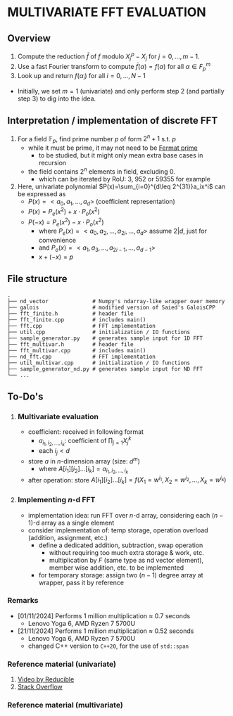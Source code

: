 # MULTIVARIATE FFT EVALUATION

## Overview
1. Compute the reduction $\bar f$ of $f$ modulo $X^p_j − X_j$ for $j = 0, \dots, m − 1$.
2. Use a fast Fourier transform to compute $\bar f(\alpha )=f(\alpha)$ for all $\alpha \in F_p^m$
3. Look up and return $f(\alpha_i)$ for all $i=0,\dots,N-1$

- Initially, we set $m=1$ (univariate) and only perform step 2 (and partially step 3) to dig into the idea.

## Interpretation / implementation of discrete FFT
1. For a field $\mathbb{F}_p$, find prime number $p$ of form $2^n+1$ s.t. $p$
   - while it must be prime, it may not need to be [Fermat prime](https://en.wikipedia.org/wiki/Fermat_number)
     - to be studied, but it might only mean extra base cases in recursion
   - the field contains $2^n$ elements in field, excluding 0.
     - which can be iterated by RoU: 3, 952 or 59355 for example
2. Here, univariate polynomial $P(x)=\sum_{i=0}^{d\leq 2^{31}}a_ix^i$ can be expressed as
   - $P(x)=<a_0,a_1,\dots,a_d>$ (coefficient representation)
   - $P(x)=P_e(x^2)+x\cdot P_o(x^2)$
   - $P(-x)=P_e(x^2)-x\cdot P_o(x^2)$
     - where $P_e(x)=<a_0,a_2,\dots,a_{2i},\dots, a_d>$ assume $2|d$, just for convenience
     - and $P_o(x)=<a_1,a_3,\dots,a_{2i-1},\dots, a_{d-1}>$
     - $x+(-x)=p$

## File structure
```
.
├── nd_vector              # Numpy's ndarray-like wrapper over memory
├── galois                 # modified version of Saied's GaloisCPP
├── fft_finite.h           # header file
├── fft_finite.cpp         # includes main()
├── fft.cpp                # FFT implementation
├── util.cpp               # initialization / IO functions
├── sample_generator.py    # generates sample input for 1D FFT
├── fft_multivar.h         # header file
├── fft_multivar.cpp       # includes main()
├── nd_fft.cpp             # FFT implementation
├── util_multivar.cpp      # initialization / IO functions
├── sample_generator_nd.py # generates sample input for ND FFT
└── ...
```

## To-Do's
1. ### Multivariate evaluation
   - coefficient: received in following format
     - $a_{i_1,i_2,\dots,i_k}$: coefficient of $\prod_{j=1} X_j^k$
     - each $i_j<d$
   - store $a$ in $n$-dimension array (size: $d^m$)
     - where $A[i_1][i_2]\dots[i_k] = a_{i_1,i_2,\dots,i_k}$
   - after operation: store $A[i_1][i_2]\dots[i_k]=f(X_1=w^{i_1},X_2=w^{i_2},\dots,X_k=w^{i_k})$
2. ### Implementing $n$-d FFT
   - implementation idea: run FFT over $n$-d array, considering each $(n-1)$-d array as a single element
   - consider implementation of: temp storage, operation overload (addition, assignment, etc.)
     - define a dedicated addition, subtraction, swap operation
       - without requiring too much extra storage & work, etc.
       - multiplication by $F$ (same type as nd vector element), member wise addition, etc. to be implemented
     - for temporary storage: assign two $(n-1)$ degree array at wrapper, pass it by reference

### Remarks
- [01/11/2024] Performs 1 million multiplication $\approx$ 0.7 seconds
  - Lenovo Yoga 6, AMD Ryzen 7 5700U
- [21/11/2024] Performs 1 million multiplication $\approx$ 0.52 seconds
  - Lenovo Yoga 6, AMD Ryzen 7 5700U
  - changed C++ version to `C++20`, for the use of `std::span`

### Reference material (univariate)
1. [Video by Reducible](https://www.youtube.com/watch?v=h7apO7q16V0)
2. [Stack Overflow](https://mathoverflow.net/questions/115560/primitive-kth-root-of-unity-in-a-finite-field-mathbbf-p)

### Reference material (multivariate)
